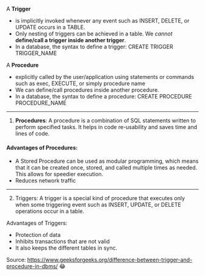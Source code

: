 A **Trigger**

- is implicitly invoked whenever any event such as INSERT, DELETE, or UPDATE occurs in a TABLE.
- Only nesting of triggers can be achieved in a table. We _cannot_ **define/call a trigger inside another trigger**.
- In a database, the syntax to define a trigger: CREATE TRIGGER TRIGGER_NAME

A **Procedure**

- explicitly called by the user/application using statements or commands such as exec, EXECUTE, or simply procedure name
- We can define/call procedures inside another procedure.
- In a database, the syntax to define a procedure: CREATE PROCEDURE PROCEDURE_NAME

---

1. **Procedures**: A procedure is a combination of SQL statements written to perform specified tasks. It helps in code re-usability and saves time and lines of code.

#### Advantages of Procedures:

- A Stored Procedure can be used as modular programming, which means that it can be created once, stored, and called multiple times as needed. This allows for speedier execution.
- Reduces network traffic

---

2. Triggers: A trigger is a special kind of procedure that executes only when some triggering event such as INSERT, UPDATE, or DELETE operations occur in a table.

Advantages of Triggers:

- Protection of data
- Inhibits transactions that are not valid
- It also keeps the different tables in sync.

Source: https://www.geeksforgeeks.org/difference-between-trigger-and-procedure-in-dbms/ 😂
